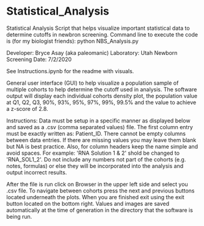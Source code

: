 # Statistical_Analysis
Statistical Analysis Script that helps visualize important statistical data to determine cutoffs in newbron screening. Command line to execute the code is (for my biologist friends): python NBS_Analysis.py


Developer: Bryce Asay (aka paleomanic)                 Laboratory: Utah Newborn Screening Date: 7/2/2020

See Instructions.ipynb for the readme with visuals. 

General user interface (GUI) to help visualize a population sample of multiple cohorts to help determine the cutoff used in analysis. The software output will display each individual cohorts density plot, the population value at Q1, Q2, Q3, 90%, 93%, 95%, 97%, 99%, 99.5% and the value to achieve a z-score of 2.8.

Instructions: Data must be setup in a specific manner as displayed below and saved as a .csv (comma separated values) file. The first column entry must be exactly written as: Patient_ID. There cannot be empty columns between data entries. If there are missing values you may leave them blank but NA is best practice. Also, for column headers keep the name simple and avoid spaces. For example: 'RNA Solution 1 & 2' shold be changed to 'RNA_SOL1_2'. Do not include any numbers not part of the cohorts (e.g. notes, formulas) or else they will be incorporated into the analysis and output incorrect results.

After the file is run click on Browser in the upper left side and select you .csv file. To navigate between cohorts press the next and previous buttons located underneath the plots. When you are finished exit using the exit button located on the bottom right. Values and images are saved automatically at the time of generation in the directory that the software is being run.
